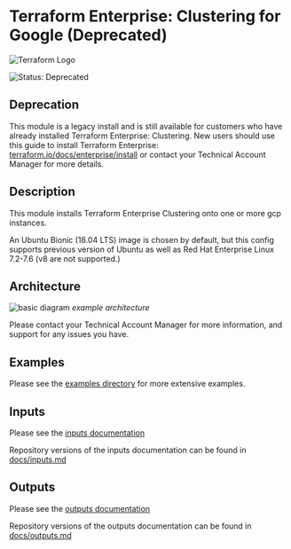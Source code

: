 # Terraform Enterprise: Clustering for Google (Deprecated)

![Terraform Logo](https://github.com/hashicorp/terraform-google-terraform-enterprise/blob/master/assets/TerraformLogo.png?raw=true)


![Status: Deprecated](https://img.shields.io/badge/Status-Deprecated-red)

## Deprecation

This module is a legacy install and is still available for customers who have already installed Terraform Enterprise: Clustering. New users should use this guide to install Terraform Enterprise: [terraform.io/docs/enterprise/install](https://www.terraform.io/docs/enterprise/install/index.html) or contact your Technical Account Manager for more details.


## Description

This module installs Terraform Enterprise Clustering onto one or more gcp instances.

An Ubuntu Bionic (18.04 LTS) image is chosen by default, but this config supports previous version of Ubuntu as well as Red Hat Enterprise Linux 7.2-7.6 (v8 are not supported.)

## Architecture

![basic diagram](https://github.com/hashicorp/terraform-google-terraform-enterprise/blob/master/assets/gcp_diagram.jpg?raw=true)
_example architecture_

Please contact your Technical Account Manager for more information, and support for any issues you have.

## Examples

Please see the [examples directory](https://github.com/hashicorp/terraform-google-terraform-enterprise/tree/master/examples/) for more extensive examples.

## Inputs

Please see the [inputs documentation](https://registry.terraform.io/modules/hashicorp/terraform-enterprise/google/?tab=inputs)

Repository versions of the inputs documentation can be found in [docs/inputs.md](docs/inputs.md)

## Outputs

Please see the [outputs documentation](https://registry.terraform.io/modules/hashicorp/terraform-enterprise/google/?tab=outputs)

Repository versions of the outputs documentation can be found in [docs/outputs.md](docs/outputs.md)
